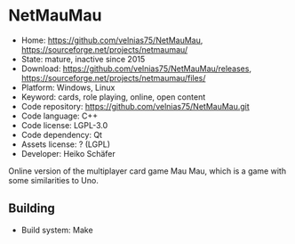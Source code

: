 # NetMauMau

- Home: https://github.com/velnias75/NetMauMau, https://sourceforge.net/projects/netmaumau/
- State: mature, inactive since 2015
- Download: https://github.com/velnias75/NetMauMau/releases, https://sourceforge.net/projects/netmaumau/files/
- Platform: Windows, Linux
- Keyword: cards, role playing, online, open content
- Code repository: https://github.com/velnias75/NetMauMau.git
- Code language: C++
- Code license: LGPL-3.0
- Code dependency: Qt
- Assets license: ? (LGPL)
- Developer: Heiko Schäfer

Online version of the multiplayer card game Mau Mau, which is a game with some similarities to Uno.

## Building

- Build system: Make
